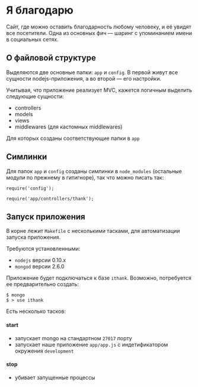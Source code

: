 # Я благодарю

Сайт, где можно оставить благодарность любому человеку, и её увидят все посетители. Одна из основных фич — шаринг с упоминанием имени в социальных сетях.

## О файловой структуре

Выделяются две основные папки: `app` и `config`. В первой живут все сущности nodejs-приложения, а во второй — его настройки.

Учитывая, что приложение реализует MVC, кажется логичным выделить следующие сущности:

* controllers
* models
* views
* middlewares (для кастомных middlewares)

Для которых созданы соответствующие папки в `app`

## Симлинки

Для папок `app` и `config` созданы симлинки в `node_modules` (остальные модули по прежнему в гитигноре), так что можно писать так:

```
require('config');
```
```
require('app/controllers/thank');
```

## Запуск приложения

В корне лежит `Makefile` с несколькими тасками, для автоматизации запуска приложения.

Требуются установленными:

* `nodejs` версии 0.10.x
* `mongod` версии 2.6.0

Приложение будет подключаться к базе `ithank`. Возможно, потребуется ее предварительно создать:

```
$ mongo
$ > use ithank
```

Есть несколько тасков:

#### start
  * запускает mongo на стандартном `27017` порту
  * запускает наше приложение `app/app.js` с индетификатором окружения `development`

#### stop
  * убивает запущенные процессы
